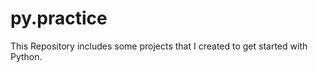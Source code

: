 # py.practice
This Repository includes some projects that I created to get started with Python. <none of this is big deal>

